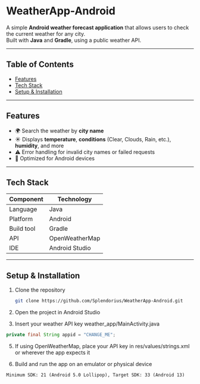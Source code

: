 # WeatherApp-Android

A simple **Android weather forecast application** that allows users to check the current weather for any city.  
Built with **Java** and **Gradle**, using a public weather API.

---

## Table of Contents

- [Features](#features)  
- [Tech Stack](#tech-stack)  
- [Setup & Installation](#setup--installation)  

---

## Features

- 🌍 Search the weather by **city name**  
- ☀️ Displays **temperature**, **conditions** (Clear, Clouds, Rain, etc.), **humidity**, and more  
- ⚠️ Error handling for invalid city names or failed requests  
- 📱 Optimized for Android devices  

---

## Tech Stack

| Component | Technology |
|-----------|------------|
| Language | Java |
| Platform | Android |
| Build tool | Gradle |
| API | OpenWeatherMap |
| IDE | Android Studio |

---

## Setup & Installation

1. Clone the repository  
   ```bash
   git clone https://github.com/Splendorius/WeatherApp-Android.git

2. Open the project in Android Studio

3. Insert your weather API key
weather_app/MainActivity.java
```java
private final String appid = "CHANGE_ME";
```


5. If using OpenWeatherMap, place your API key in res/values/strings.xml or wherever the app expects it

6. Build and run the app on an emulator or physical device
```text
Minimum SDK: 21 (Android 5.0 Lollipop), Target SDK: 33 (Android 13)
```
